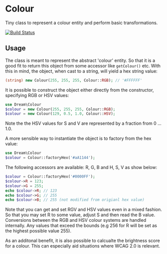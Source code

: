 # Colour
Tiny class to represent a colour entity and perform basic transformations.

[![Build Status](https://travis-ci.org/dream-group/colour.svg?branch=master)](https://travis-ci.org/dream-group/colour)

## Usage

The class is meant to represent the abstract 'colour' entity. So that it is a good fit to return this object from some accessor like `getColour()` etc. With this in mind, the object, when cast to a string, will yield a hex string value:

```php
(string) new Colour(255, 255, 255, Colour::RGB); // '#FFFFFF'
```

It is possible to construct the object either directly from the constructor, specifying RGB or HSV values:

```php
use Dream\Colour
$colour = new Colour(255, 255, 255, Colour::RGB);
$colour = new Colour(129, 0.5, 1.0, Colour::HSV);
```

Note the the HSV values for S and V are represented by a fraction from 0 ... 1.0.

A more sensible way to instantiate the object is to factory from the hex value:

```php
use Dream\Colour
$colour = Colour::factoryHex('#aA1144');
```

The following accessors are available: R, G, B and H, S, V as show below:
```php
$colour = Colour::factoryHex('#0000FF');
$colour->R = 123;
$colour->G = 255;
echo $colour->R; // 123
echo $colour->G; // 255
echo $colour->B; // 255 (not modified from origianl hex value)
```

Note that you can get and set RGV and HSV values even in a mixed fashion. So that you may set R to some value, adjust S and then read the B value. Conversions between the RGB and HSV colour systems are handled internally. Any values that exceed the bounds (e.g 256 for R will be set as the highest possible value 255).

As an additonal benefit, it is also possible to calcualte the brightness score for a colour. This can especially aid situations where WCAG 2.0 is relevant.
